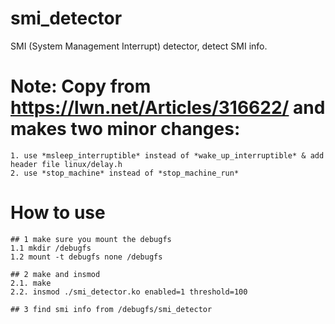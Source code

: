 # smi_detector
SMI (System Management Interrupt) detector, detect SMI info.

# Note: Copy from https://lwn.net/Articles/316622/ and makes two minor changes:
    1. use *msleep_interruptible* instead of *wake_up_interruptible* & add header file linux/delay.h
    2. use *stop_machine* instead of *stop_machine_run*
    
# How to use
    ## 1 make sure you mount the debugfs
    1.1 mkdir /debugfs
    1.2 mount -t debugfs none /debugfs
    
    ## 2 make and insmod
    2.1. make
    2.2. insmod ./smi_detector.ko enabled=1 threshold=100
    
    ## 3 find smi info from /debugfs/smi_detector
    
